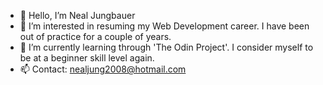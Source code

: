 - 👋 Hello, I’m Neal Jungbauer
- 👀 I’m interested in resuming my Web Development career. I have been out of practice for a couple of years.
- 🌱 I’m currently learning through 'The Odin Project'. I consider myself to be at a beginner skill level again.
- 📫 Contact: nealjung2008@hotmail.com

<!---
nealjung2008/nealjung2008 is a ✨ special ✨ repository because its `README.md` (this file) appears on your GitHub profile.
You can click the Preview link to take a look at your changes.
--->
